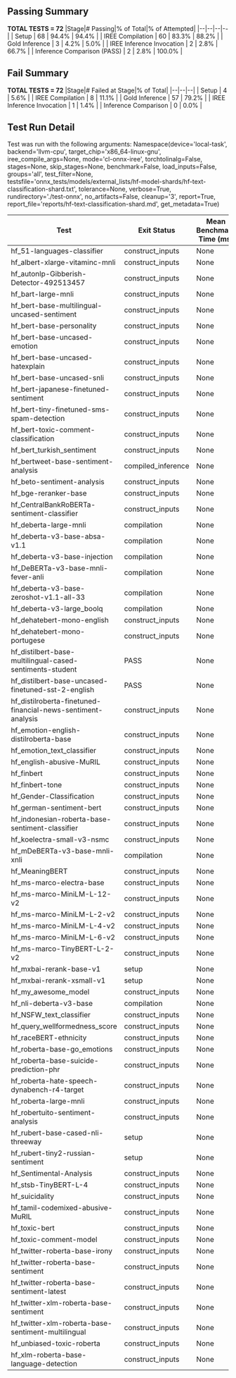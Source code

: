 ## Passing Summary

**TOTAL TESTS = 72**
|Stage|# Passing|% of Total|% of Attempted|
|--|--|--|--|
| Setup | 68 | 94.4% | 94.4% |
| IREE Compilation | 60 | 83.3% | 88.2% |
| Gold Inference | 3 | 4.2% | 5.0% |
| IREE Inference Invocation | 2 | 2.8% | 66.7% |
| Inference Comparison (PASS) | 2 | 2.8% | 100.0% |
## Fail Summary

**TOTAL TESTS = 72**
|Stage|# Failed at Stage|% of Total|
|--|--|--|
| Setup | 4 | 5.6% |
| IREE Compilation | 8 | 11.1% |
| Gold Inference | 57 | 79.2% |
| IREE Inference Invocation | 1 | 1.4% |
| Inference Comparison | 0 | 0.0% |
## Test Run Detail
Test was run with the following arguments:
Namespace(device='local-task', backend='llvm-cpu', target_chip='x86_64-linux-gnu', iree_compile_args=None, mode='cl-onnx-iree', torchtolinalg=False, stages=None, skip_stages=None, benchmark=False, load_inputs=False, groups='all', test_filter=None, testsfile='onnx_tests/models/external_lists/hf-model-shards/hf-text-classification-shard.txt', tolerance=None, verbose=True, rundirectory='./test-onnx', no_artifacts=False, cleanup='3', report=True, report_file='reports/hf-text-classification-shard.md', get_metadata=True)

| Test | Exit Status | Mean Benchmark Time (ms) | Notes |
|--|--|--|--|
| hf_51-languages-classifier | construct_inputs | None | |
| hf_albert-xlarge-vitaminc-mnli | construct_inputs | None | |
| hf_autonlp-Gibberish-Detector-492513457 | construct_inputs | None | |
| hf_bart-large-mnli | construct_inputs | None | |
| hf_bert-base-multilingual-uncased-sentiment | construct_inputs | None | |
| hf_bert-base-personality | construct_inputs | None | |
| hf_bert-base-uncased-emotion | construct_inputs | None | |
| hf_bert-base-uncased-hatexplain | construct_inputs | None | |
| hf_bert-base-uncased-snli | construct_inputs | None | |
| hf_bert-japanese-finetuned-sentiment | construct_inputs | None | |
| hf_bert-tiny-finetuned-sms-spam-detection | construct_inputs | None | |
| hf_bert-toxic-comment-classification | construct_inputs | None | |
| hf_bert_turkish_sentiment | construct_inputs | None | |
| hf_bertweet-base-sentiment-analysis | compiled_inference | None | |
| hf_beto-sentiment-analysis | construct_inputs | None | |
| hf_bge-reranker-base | construct_inputs | None | |
| hf_CentralBankRoBERTa-sentiment-classifier | construct_inputs | None | |
| hf_deberta-large-mnli | compilation | None | |
| hf_deberta-v3-base-absa-v1.1 | compilation | None | |
| hf_deberta-v3-base-injection | compilation | None | |
| hf_DeBERTa-v3-base-mnli-fever-anli | compilation | None | |
| hf_deberta-v3-base-zeroshot-v1.1-all-33 | compilation | None | |
| hf_deberta-v3-large_boolq | compilation | None | |
| hf_dehatebert-mono-english | construct_inputs | None | |
| hf_dehatebert-mono-portugese | construct_inputs | None | |
| hf_distilbert-base-multilingual-cased-sentiments-student | PASS | None | |
| hf_distilbert-base-uncased-finetuned-sst-2-english | PASS | None | |
| hf_distilroberta-finetuned-financial-news-sentiment-analysis | construct_inputs | None | |
| hf_emotion-english-distilroberta-base | construct_inputs | None | |
| hf_emotion_text_classifier | construct_inputs | None | |
| hf_english-abusive-MuRIL | construct_inputs | None | |
| hf_finbert | construct_inputs | None | |
| hf_finbert-tone | construct_inputs | None | |
| hf_Gender-Classification | construct_inputs | None | |
| hf_german-sentiment-bert | construct_inputs | None | |
| hf_indonesian-roberta-base-sentiment-classifier | construct_inputs | None | |
| hf_koelectra-small-v3-nsmc | construct_inputs | None | |
| hf_mDeBERTa-v3-base-mnli-xnli | compilation | None | |
| hf_MeaningBERT | construct_inputs | None | |
| hf_ms-marco-electra-base | construct_inputs | None | |
| hf_ms-marco-MiniLM-L-12-v2 | construct_inputs | None | |
| hf_ms-marco-MiniLM-L-2-v2 | construct_inputs | None | |
| hf_ms-marco-MiniLM-L-4-v2 | construct_inputs | None | |
| hf_ms-marco-MiniLM-L-6-v2 | construct_inputs | None | |
| hf_ms-marco-TinyBERT-L-2-v2 | construct_inputs | None | |
| hf_mxbai-rerank-base-v1 | setup | None | |
| hf_mxbai-rerank-xsmall-v1 | setup | None | |
| hf_my_awesome_model | construct_inputs | None | |
| hf_nli-deberta-v3-base | compilation | None | |
| hf_NSFW_text_classifier | construct_inputs | None | |
| hf_query_wellformedness_score | construct_inputs | None | |
| hf_raceBERT-ethnicity | construct_inputs | None | |
| hf_roberta-base-go_emotions | construct_inputs | None | |
| hf_roberta-base-suicide-prediction-phr | construct_inputs | None | |
| hf_roberta-hate-speech-dynabench-r4-target | construct_inputs | None | |
| hf_roberta-large-mnli | construct_inputs | None | |
| hf_robertuito-sentiment-analysis | construct_inputs | None | |
| hf_rubert-base-cased-nli-threeway | setup | None | |
| hf_rubert-tiny2-russian-sentiment | setup | None | |
| hf_Sentimental-Analysis | construct_inputs | None | |
| hf_stsb-TinyBERT-L-4 | construct_inputs | None | |
| hf_suicidality | construct_inputs | None | |
| hf_tamil-codemixed-abusive-MuRIL | construct_inputs | None | |
| hf_toxic-bert | construct_inputs | None | |
| hf_toxic-comment-model | construct_inputs | None | |
| hf_twitter-roberta-base-irony | construct_inputs | None | |
| hf_twitter-roberta-base-sentiment | construct_inputs | None | |
| hf_twitter-roberta-base-sentiment-latest | construct_inputs | None | |
| hf_twitter-xlm-roberta-base-sentiment | construct_inputs | None | |
| hf_twitter-xlm-roberta-base-sentiment-multilingual | construct_inputs | None | |
| hf_unbiased-toxic-roberta | construct_inputs | None | |
| hf_xlm-roberta-base-language-detection | construct_inputs | None | |
